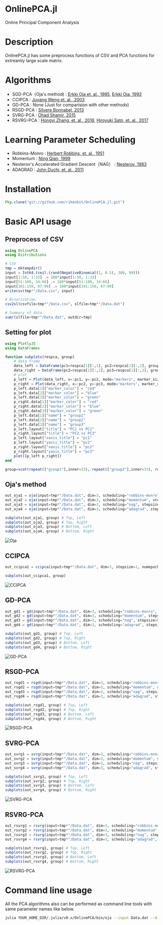 # OnlinePCA.jl
Online Principal Component Analysis

# Description
OnlinePCA.jl has some preprocess functions of CSV and PCA functions for extreamly large scale matrix.

# Algorithms
- SGD-PCA（Oja's method) : [Erkki Oja et. al., 1985](https://www.sciencedirect.com/science/article/pii/0022247X85901313), [Erkki Oja, 1992](https://www.sciencedirect.com/science/article/pii/S0893608005800899)
- CCIPCA : [Juyang Weng et. al., 2003](http://citeseerx.ist.psu.edu/viewdoc/download?doi=10.1.1.7.5665&rep=rep1&type=pdf)
- GD-PCA : None (Just for comparision with other methods)
- RSGD-PCA : [Silvere Bonnabel, 2013](https://arxiv.org/abs/1111.5280)
- SVRG-PCA : [Ohad Shamir, 2015](http://proceedings.mlr.press/v37/shamir15.pdf)
- RSVRG-PCA : [Hongyi Zhang, et. al., 2016](http://papers.nips.cc/paper/6515-riemannian-svrg-fast-stochastic-optimization-on-riemannian-manifolds.pdf), [Hiroyuki Sato, et. al., 2017](https://arxiv.org/abs/1702.05594)

# Learning Parameter Scheduling
- Robbins-Monro : [Herbert Robbins, et. al., 1951](https://projecteuclid.org/download/pdf_1/euclid.aoms/1177729586)
- Momentum : [Ning Qian, 1999](http://citeseerx.ist.psu.edu/viewdoc/download?doi=10.1.1.57.5612&rep=rep1&type=pdf)
- Nesterov's Accelerated Gradient Descent（NAG） : [Nesterov, 1983](https://scholar.google.com/scholar?cluster=9343343034975135646&hl=en&oi=scholarr)
- ADAGRAD : [John Duchi, et. al., 2011](http://www.jmlr.org/papers/volume12/duchi11a/duchi11a.pdf)

# Installation
<!-- ```julia
julia> Pkg.add("OnlinePCA")
```
 -->
```julia
Pkg.clone("git://github.com/rikenbit/OnlinePCA.jl.git")
```

# Basic API usage

## Preprocess of CSV
```julia
using OnlinePCA
using Distributions

# CSV
tmp = mktempdir()
input = Int64.(ceil.(rand(NegativeBinomial(1, 0.5), 300, 99)))
input[1:50, 1:33] .= 100*input[1:50, 1:33]
input[51:100, 34:66] .= 100*input[51:100, 34:66]
input[101:150, 67:99] .= 100*input[101:150, 67:99]
writecsv(tmp*"/Data.csv", input)

# Binarization
csv2sl(csvfile=tmp*"/Data.csv", slfile=tmp*"/Data.dat")

# Summary of data
sumr(slfile=tmp*"/Data.dat", outdir=tmp)
```

## Setting for plot
```julia
using PlotlyJS
using DataFrames

function subplots(respca, group)
	# data frame
	data_left = DataFrame(pc1=respca[1][:,1], pc2=respca[1][:,2], group=group)
	data_right = DataFrame(pc2=respca[1][:,2], pc3=respca[1][:,3], group=group)
	# plot
	p_left = Plot(data_left, x=:pc1, y=:pc2, mode="markers", marker_size=10, group=:group)
	p_right = Plot(data_right, x=:pc2, y=:pc3, mode="markers", marker_size=10, group=:group, showlegend=false)
	p_left.data[1]["marker_color"] = "red"
	p_left.data[2]["marker_color"] = "blue"
	p_left.data[3]["marker_color"] = "green"
	p_right.data[1]["marker_color"] = "red"
	p_right.data[2]["marker_color"] = "blue"
	p_right.data[3]["marker_color"] = "green"
	p_left.data[1]["name"] = "group1"
	p_left.data[2]["name"] = "group2"
	p_left.data[3]["name"] = "group3"
	p_left.layout["title"] = "PC1 vs PC2"
	p_right.layout["title"] = "PC2 vs PC3"
	p_left.layout["xaxis_title"] = "pc1"
	p_left.layout["yaxis_title"] = "pc2"
	p_right.layout["xaxis_title"] = "pc2"
	p_right.layout["yaxis_title"] = "pc3"
	plot([p_left p_right])
end

group=vcat(repeat(["group1"],inner=33), repeat(["group2"],inner=33), repeat(["group3"],inner=33))
```

## Oja's method
```julia
out_oja1 = oja(input=tmp*"/Data.dat", dim=3, scheduling="robbins-monro", stepsize=10, numepoch=10, meanlist=tmp*"/Feature_LogMeans.csv")
out_oja2 = oja(input=tmp*"/Data.dat", dim=3, scheduling="momentum", stepsize=0.01, numepoch=10, meanlist=tmp*"/Feature_LogMeans.csv")
out_oja3 = oja(input=tmp*"/Data.dat", dim=3, scheduling="nag", stepsize=0.01, numepoch=10, meanlist=tmp*"/Feature_LogMeans.csv")
out_oja4 = oja(input=tmp*"/Data.dat", dim=3, scheduling="adagrad", stepsize=0.1, numepoch=10, meanlist=tmp*"/Feature_LogMeans.csv")

subplots(out_oja1, group) # Top, Left
subplots(out_oja2, group) # Top, Right
subplots(out_oja3, group) # Bottom, Left
subplots(out_oja4, group) # Bottom, Right
```
![Oja](./docs/src/figure/oja.png)

## CCIPCA
```julia
out_ccipca1 = ccipca(input=tmp*"/Data.dat", dim=3, stepsize=1, numepoch=1, meanlist=tmp*"/Feature_LogMeans.csv")

subplots(out_ccipca1, group)
```
![CCIPCA](./docs/src/figure/ccipca.png)

## GD-PCA
```julia
out_gd1 = gd(input=tmp*"/Data.dat", dim=3, scheduling="robbins-monro", stepsize=0.00001, numepoch=10, meanlist=tmp*"/Feature_LogMeans.csv")
out_gd2 = gd(input=tmp*"/Data.dat", dim=3, scheduling="momentum", stepsize=0.000001, numepoch=10, meanlist=tmp*"/Feature_LogMeans.csv")
out_gd3 = gd(input=tmp*"/Data.dat", dim=3, scheduling="nag", stepsize=0.0000001, numepoch=10, meanlist=tmp*"/Feature_LogMeans.csv")
out_gd4 = gd(input=tmp*"/Data.dat", dim=3, scheduling="adagrad", stepsize=0.0000001, numepoch=10, meanlist=tmp*"/Feature_LogMeans.csv")

subplots(out_gd1, group) # Top, Left
subplots(out_gd2, group) # Top, Right
subplots(out_gd3, group) # Bottom, Left
subplots(out_gd4, group) # Bottom, Right
```
![GD-PCA](./docs/src/figure/gd.png)

## RSGD-PCA
```julia
out_rsgd1 = rsgd(input=tmp*"/Data.dat", dim=3, scheduling="robbins-monro", stepsize=10, numepoch=10, meanlist=tmp*"/Feature_LogMeans.csv")
out_rsgd2 = rsgd(input=tmp*"/Data.dat", dim=3, scheduling="momentum", stepsize=0.001, numepoch=10, meanlist=tmp*"/Feature_LogMeans.csv")
out_rsgd3 = rsgd(input=tmp*"/Data.dat", dim=3, scheduling="nag", stepsize=0.001, numepoch=10, meanlist=tmp*"/Feature_LogMeans.csv")
out_rsgd4 = rsgd(input=tmp*"/Data.dat", dim=3, scheduling="adagrad", stepsize=0.1, numepoch=10, meanlist=tmp*"/Feature_LogMeans.csv")

subplots(out_rsgd1, group) # Top, Left
subplots(out_rsgd2, group) # Top, Right
subplots(out_rsgd3, group) # Bottom, Left
subplots(out_rsgd4, group) # Bottom, Right
```
![RSGD-PCA](./docs/src/figure/rsgd.png)

## SVRG-PCA
```julia
out_svrg1 = svrg(input=tmp*"/Data.dat", dim=3, scheduling="robbins-monro", stepsize=0.00001, numepoch=10, meanlist=tmp*"/Feature_LogMeans.csv")
out_svrg2 = svrg(input=tmp*"/Data.dat", dim=3, scheduling="momentum", stepsize=0.00001, numepoch=10, meanlist=tmp*"/Feature_LogMeans.csv")
out_svrg3 = svrg(input=tmp*"/Data.dat", dim=3, scheduling="nag", stepsize=0.00001, numepoch=10, meanlist=tmp*"/Feature_LogMeans.csv")
out_svrg4 = svrg(input=tmp*"/Data.dat", dim=3, scheduling="adagrad", stepsize=0.000001, numepoch=10, meanlist=tmp*"/Feature_LogMeans.csv")

subplots(out_svrg1, group) # Top, Left
subplots(out_svrg2, group) # Top, Right
subplots(out_svrg3, group) # Bottom, Left
subplots(out_svrg4, group) # Bottom, Right
```
![SVRG-PCA](./docs/src/figure/svrg.png)

## RSVRG-PCA
```julia
out_rsvrg1 = rsvrg(input=tmp*"/Data.dat", dim=3, scheduling="robbins-monro", stepsize=0.000001, numepoch=10, meanlist=tmp*"/Feature_LogMeans.csv")
out_rsvrg2 = rsvrg(input=tmp*"/Data.dat", dim=3, scheduling="momentum", stepsize=0.000001, numepoch=10, meanlist=tmp*"/Feature_LogMeans.csv")
out_rsvrg3 = rsvrg(input=tmp*"/Data.dat", dim=3, scheduling="nag", stepsize=0.000001, numepoch=10, meanlist=tmp*"/Feature_LogMeans.csv")
out_rsvrg4 = rsvrg(input=tmp*"/Data.dat", dim=3, scheduling="adagrad", stepsize=0.000001, numepoch=10, meanlist=tmp*"/Feature_LogMeans.csv")

subplots(out_rsvrg1, group) # Top, Left
subplots(out_rsvrg2, group) # Top, Right
subplots(out_rsvrg3, group) # Bottom, Left
subplots(out_rsvrg4, group) # Bottom, Right
```
![RSVRG-PCA](./docs/src/figure/rsvrg.png)

# Command line usage
All the PCA algorithms also can be performed as command line tools with same parameter names like below.

```bash
julia YOUR_HOME_DIR/.julia/v0.x/OnlinePCA/bin/oja --input Data.dat --dim 3 --scheduling robbins-monro --stepsize 10, --numepoch 10 --meanlist Feature_LogMeans.csv
```